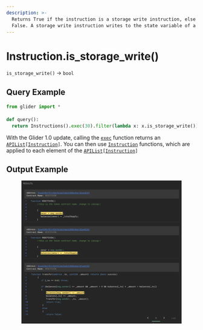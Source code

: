 ```yaml
---
description: >-
  Returns True if the instruction is a storage write instruction, else returns
  False. A storage write instruction writes to the state variable of a contract
---
```


# Instruction.is\_storage\_write()

`is_storage_write()` -> `bool`

## Query Example

```python
from glider import *

def query():
  return Instructions().exec(30).filter(lambda x: x.is_storage_write())
```

With the Glider 1.0 update, calling the [`exec`](../instructions/instructions.exec.md) function returns an [`APIList`](../iterables/apilist.md)`[`[`Instruction`](./)`]`. You can then use [`Instruction`](./) functions, which are applied to each element of the [`APIList`](../iterables/apilist.md)`[`[`Instruction`](./)`]`

## Output Example

<figure><img src="../../.gitbook/assets/image (7) (1) (1).png" alt=""><figcaption></figcaption></figure>
